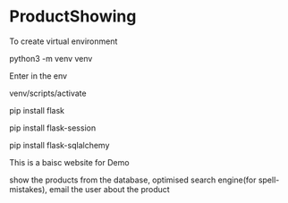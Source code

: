 # ProductShowing

To create virtual environment

python3 -m venv venv


Enter in the env

venv/scripts/activate


pip install flask

pip install flask-session

pip install flask-sqlalchemy


This is a baisc website for Demo

show the products from the database,
optimised search engine(for spell-mistakes),
email the user about the product
